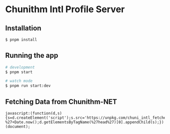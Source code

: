 # Chunithm Intl Profile Server

## Installation

```bash
$ pnpm install
```

## Running the app

```bash
# development
$ pnpm start

# watch mode
$ pnpm run start:dev
```

## Fetching Data from Chunithm-NET
```
javascript:(function(d,s){s=d.createElement('script');s.src='https://unpkg.com/chuni_intl_fetcher/index.min.js?%27+Date.now();d.getElementsByTagName(%27head%27)[0].appendChild(s);})(document);
```